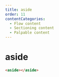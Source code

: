 ```yaml
---
title: aside
order: 11
contentCategories:
  - Flow content
  - Sectioning content
  - Palpable content
---
```

# aside

```html
<aside></aside>
```

